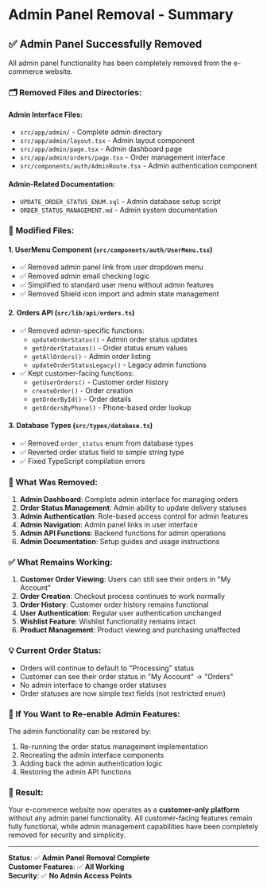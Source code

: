 # Admin Panel Removal - Summary

## ✅ **Admin Panel Successfully Removed**

All admin panel functionality has been completely removed from the e-commerce website.

### **🗂️ Removed Files and Directories:**

#### **Admin Interface Files:**
- `src/app/admin/` - Complete admin directory
- `src/app/admin/layout.tsx` - Admin layout component
- `src/app/admin/page.tsx` - Admin dashboard page
- `src/app/admin/orders/page.tsx` - Order management interface
- `src/components/auth/AdminRoute.tsx` - Admin authentication component

#### **Admin-Related Documentation:**
- `UPDATE_ORDER_STATUS_ENUM.sql` - Admin database setup script
- `ORDER_STATUS_MANAGEMENT.md` - Admin system documentation

### **🔧 Modified Files:**

#### **1. UserMenu Component (`src/components/auth/UserMenu.tsx`)**
- ✅ Removed admin panel link from user dropdown menu
- ✅ Removed admin email checking logic
- ✅ Simplified to standard user menu without admin features
- ✅ Removed Shield icon import and admin state management

#### **2. Orders API (`src/lib/api/orders.ts`)**
- ✅ Removed admin-specific functions:
  - `updateOrderStatus()` - Admin order status updates
  - `getOrderStatuses()` - Order status enum values
  - `getAllOrders()` - Admin order listing
  - `updateOrderStatusLegacy()` - Legacy admin functions
- ✅ Kept customer-facing functions:
  - `getUserOrders()` - Customer order history
  - `createOrder()` - Order creation
  - `getOrderById()` - Order details
  - `getOrdersByPhone()` - Phone-based order lookup

#### **3. Database Types (`src/types/database.ts`)**
- ✅ Removed `order_status` enum from database types
- ✅ Reverted order status field to simple string type
- ✅ Fixed TypeScript compilation errors

### **🚫 What Was Removed:**

1. **Admin Dashboard**: Complete admin interface for managing orders
2. **Order Status Management**: Admin ability to update delivery statuses
3. **Admin Authentication**: Role-based access control for admin features
4. **Admin Navigation**: Admin panel links in user interface
5. **Admin API Functions**: Backend functions for admin operations
6. **Admin Documentation**: Setup guides and usage instructions

### **✅ What Remains Working:**

1. **Customer Order Viewing**: Users can still see their orders in "My Account"
2. **Order Creation**: Checkout process continues to work normally
3. **Order History**: Customer order history remains functional
4. **User Authentication**: Regular user authentication unchanged
5. **Wishlist Feature**: Wishlist functionality remains intact
6. **Product Management**: Product viewing and purchasing unaffected

### **💡 Current Order Status:**

- Orders will continue to default to "Processing" status
- Customer can see their order status in "My Account" → "Orders"
- No admin interface to change order statuses
- Order statuses are now simple text fields (not restricted enum)

### **🔄 If You Want to Re-enable Admin Features:**

The admin functionality can be restored by:
1. Re-running the order status management implementation
2. Recreating the admin interface components
3. Adding back the admin authentication logic
4. Restoring the admin API functions

### **🎯 Result:**

Your e-commerce website now operates as a **customer-only platform** without any admin panel functionality. All customer-facing features remain fully functional, while admin management capabilities have been completely removed for security and simplicity.

---

**Status**: ✅ **Admin Panel Removal Complete**  
**Customer Features**: ✅ **All Working**  
**Security**: ✅ **No Admin Access Points**
